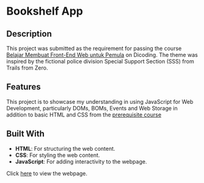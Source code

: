 # Bookshelf App

## Description
This project was submitted as the requirement for passing the course [Belajar Membuat Front-End Web untuk Pemula]([https://www.dicoding.com/academies/123-belajar-dasar-pemrograman-web](https://www.dicoding.com/academies/315-belajar-membuat-front-end-web-untuk-pemula)) on Dicoding. The theme was inspired by the fictional police division Special Support Section (SSS) from Trails from Zero.

## Features
This project is to showcase my understanding in using JavaScript for Web Development, particularly DOMs, BOMs, Events and Web Storage in addition to basic HTML and CSS from the [prerequisite course](https://www.dicoding.com/academies/123-belajar-dasar-pemrograman-web)

## Built With
- **HTML**: For structuring the web content.
- **CSS**: For styling the web content.
- **JavaScript**: For adding interactivity to the webpage.


Click [here](https://mediarahan.github.io/DicodingFrontEndBeginner/) to view the webpage.
